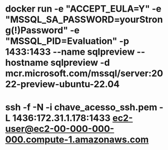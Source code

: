# docker run -e "ACCEPT_EULA=Y" -e "MSSQL_SA_PASSWORD=yourStrong(!)Password" -e "MSSQL_PID=Evaluation" -p 1433:1433  --name sqlpreview --hostname sqlpreview -d mcr.microsoft.com/mssql/server:2022-preview-ubuntu-22.04

# ssh -f -N -i chave_acesso_ssh.pem -L 1436:172.31.1.178:1433 ec2-user@ec2-00-000-000-000.compute-1.amazonaws.com